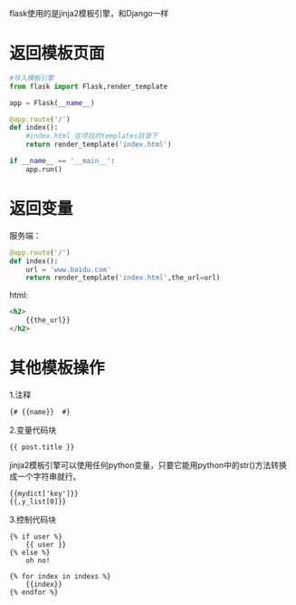 flask使用的是jinja2模板引擎，和Django一样

# 返回模板页面

```python
#导入模板引擎
from flask import Flask,render_template

app = Flask(__name__)

@app.route('/')
def index():
    #index.html 在项目的templates目录下
    return render_template('index.html')

if __name__ == '__main__':
    app.run()
```

# 返回变量

服务端：

```python
@app.route('/')
def index():
    url = 'www.baidu.com'
    return render_template('index.html',the_url=url)
```

html:

```html
<h2>
    {{the_url}}
</h2>
```

# 其他模板操作

1.注释

```
{# {{name}}  #}
```

2.变量代码块

```
{{ post.title }}
```

jinja2模板引擎可以使用任何python变量，只要它能用python中的str()方法转换成一个字符串就行。

```
{{mydict['key']}}
{{,y_list[0]}}
```

3.控制代码块

```
{% if user %}
	{{ user }}
{% else %}
	oh no!
	
{% for index in indexs %}
	{{index}}
{% endfor %}
```

